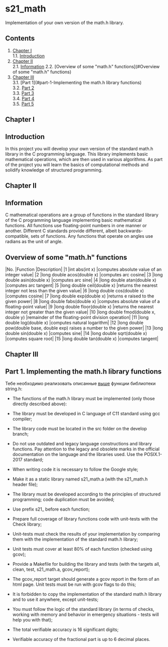 # s21_math

Implementation of your own version of the math.h library.


## Contents
1. [Chapter I](#chapter-i) \
    1.1. [Introduction](#introduction)
2. [Chapter II](#chapter-ii) \
    2.1. [Information](#information)
    2.2. [Overview of some "math.h" functions](#Overview of some "math.h" functions)
3. [Chapter III](#chapter-iii) \
    3.1. [Part 1](#part-1-Implementing the math.h library functions)  
    3.2. [Part 2](#part-2-частичная-реализация-функции-sprintf)  
    3.3. [Part 3](#part-3-дополнительно-реализация-некоторых-модификаторов-формата-функции-sprintf)  
    3.4. [Part 4](#part-4-дополнительно-реализация-функции-sscanf)  
    3.5. [Part 5](#part-5-дополнительно-реализация-специальных-функций-обработки-строк)  


## Chapter I

## Introduction

In this project you will develop your own version of the standard math.h library in the C programming language. This library implements basic mathematical operations, which are then used in various algorithms. As part of the project you will learn the basics of computational methods and solidify knowledge of structured programming.

## Chapter II

## Information

C mathematical operations are a group of functions in the standard library of the C programming language implementing basic mathematical functions. All functions use floating-point numbers in one manner or another. Different C standards provide different, albeit backwards-compatible, sets of functions. Any functions that operate on angles use radians as the unit of angle.

## Overview of some "math.h" functions
|No.	|Function	|Description|
|1	|int abs(int x)	|computes absolute value of an integer value|
|2	|long double acos(double x)	|computes arc cosine|
|3	|long double asin(double x)	|computes arc sine|
|4	|long double atan(double x)	|computes arc tangent|
|5	|long double ceil(double x)	|returns the nearest integer not less than the given value|
|6	|long double cos(double x)	|computes cosine|
|7	|long double exp(double x)	|returns e raised to the given power|
|8	|long double fabs(double x)	|computes absolute value of a floating-point value|
|9	|long double floor(double x)	|returns the nearest integer not greater than the given value|
|10	|long double fmod(double x, double y)	|remainder of the floating-point division operation|
|11	|long double log(double x)	|computes natural logarithm|
|12	|long double pow(double base, double exp)	raises a number to the given power|
|13	|long double sin(double x)	|computes sine|
|14	|long double sqrt(double x)	|computes square root|
|15	|long double tan(double x)	|computes tangent|


## Chapter III

## Part 1. Implementing the math.h library functions

Тебе необходимо реализовать описанные [выше](#stringh-функции) функции библиотеки string.h: 

- The functions of the math.h library must be implemented (only those directly described above):

- The library must be developed in C language of C11 standard using gcc compiler;
- The library code must be located in the src folder on the develop branch;
- Do not use outdated and legacy language constructions and library functions. Pay attention to the legacy and obsolete marks in the official documentation on the language and the libraries used. Use the POSIX.1-2017 standard;
- When writing code it is necessary to follow the Google style;
- Make it as a static library named s21_math.a (with the s21_math.h header file);
- The library must be developed according to the principles of structured programming; code duplication must be avoided;
- Use prefix s21_ before each function;
- Prepare full coverage of library functions code with unit-tests with the Check library;
- Unit-tests must check the results of your implementation by comparing them with the implementation of the standard math.h library;
- Unit tests must cover at least 80% of each function (checked using gcov);
- Provide a Makefile for building the library and tests (with the targets all, clean, test, s21_math.a, gcov_report);
- The gcov_report target should generate a gcov report in the form of an html page. Unit tests must be run with gcov flags to do this;
- It is forbidden to copy the implementation of the standard math.h library and to use it anywhere, except unit-tests;
- You must follow the logic of the standard library (in terms of checks, working with memory and behavior in emergency situations - tests will help you with that);
- The total verifiable accuracy is 16 significant digits;
- Verifiable accuracy of the fractional part is up to 6 decimal places.